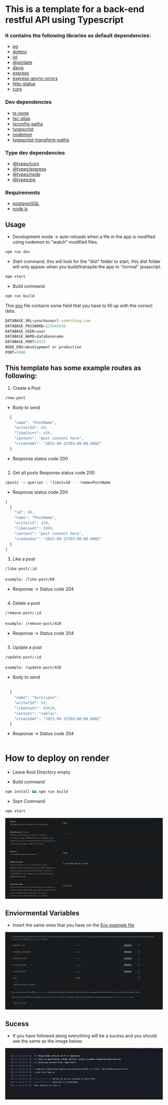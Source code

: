 # This is a template for a back-end restful API using Typescript

### It contains the following libraries as default dependencies:

- [pg](https://www.npmjs.com/package/pg)
- [dotenv](https://www.npmjs.com/package/dotenv)
- [joi](https://www.npmjs.com/package/joi)
- [@joi/date](https://www.npmjs.com/package/@joi/date)
- [dayjs](https://www.npmjs.com/package/dayjs)
- [express](https://www.npmjs.com/package/express)
- [express-async-errors](https://www.npmjs.com/package/express-async-errors)
- [http-status](https://www.npmjs.com/package/http-status)
- [cors](https://www.npmjs.com/package/cors)
### Dev dependencies
- [ts-none](https://www.npmjs.com/package/ts-node)
- [tsc-alias](https://www.npmjs.com/package/tsc-alias)
- [tsconfig-paths](https://www.npmjs.com/package/tsconfig-paths)
- [typescript](https://www.npmjs.com/package/typescript)
- [nodemon](https://www.npmjs.com/package/nodemon)
- [typescript-transform-paths](https://www.npmjs.com/package/typescript-transform-paths)
### Type dev dependencies
- [@types/cors](https://www.npmjs.com/package/@types/cors)
- [@types/express](https://www.npmjs.com/package/@types/express)
- [@types/node](https://www.npmjs.com/package/@types/node)
- [@types/pg](https://www.npmjs.com/package/@types/pg)


### Requirements

- [postgresSQL](https://www.postgresql.org/)
- [node.js](https://nodejs.org/en)

## Usage

- Development mode -> auto-reloads when a file in the app is modified using nodemon to "watch" modified files.

```bash
npm run dev
```

- Start command, this will look for the "dist" folder to start, this dist folder will only appear when you build/transpile the app to "normal" javascript.

```bash
npm start
```

- Build command

```bash
npm run build
```

This [env](./.env.example) file contains some field that you have to fill up with the correct data.

```javascript
DATABASE_URL=yourbaseurl.something.com
DATABASE_PASSWORD=123543436
DATABASE_USER=user
DATABASE_NAME=databasename
DATABASE_PORT=5432
NODE_ENV=development or production
PORT=5000
```

## This template has some example routes as following:

1. Create a Post

```bash
/new-post
```
- Body to send
```javascript
  {
    "name": "PostName",
    "writerId": 69,
    "likeCount": 420,
    "content": "post content here",
    "createdAt": "2023-09-15T03:00:00.000Z"
  }
```
- Response status code 200
```bash
```
2. Get all posts Response status code 200


```bash
/posts -> queries : ?limit=10 -- ?name=PostName
```
- Response status code 200

```javascript
[
  {
    "id": 69,
    "name": "PostName",
    "writerid": 420,
    "likecount": 6969,
    "content": "post content here",
    "createdat": "2023-09-15T03:00:00.000Z"
  }
]
```

3. Like a post


```bash
/like-post/:id

example: /like-post/69
```
- Response -> Status code 204
```javascript
```

4. Delete a post


```bash
/remove-post/:id

example: /remove-post/420
```
- Response -> Status code 204
```javascript
```

5. Update a post


```bash
/update-post/:id

example: /update-post/420
```
- Body to send
```javascript

  {
    "name": "Xurulipas",
    "writerId": 69,
    "likeCount": 69420,
    "content": "xablau",
    "createdAt": "2023-09-15T03:00:00.000Z"
  }
```
- Response -> Status code 204
```javascript
```

# How to deploy on render

- Leave Root Directory empty

- Build command

```bash
npm install && npm run build
```

- Start Command


```bash
npm start
```

<img src="./prints (delete me)/print-render-commands.PNG">

## Enviormental Variables

- Insert the same ones that you have on the [Env example file](./.env.example)


<img src="./prints (delete me)/print-env.PNG">

## Sucess

- If you have followed along everything will be a sucess and you should see the same as the image below:

<img src="./prints (delete me)/print-deploy-sucess.PNG">